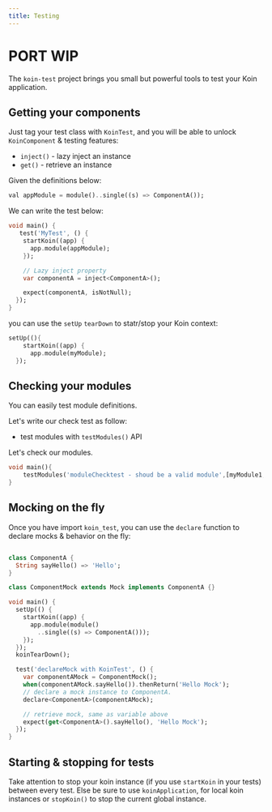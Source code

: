 ```yaml
---
title: Testing
---
```


# PORT WIP

The `koin-test` project brings you small but powerful tools to test your Koin application.

## Getting your components

Just tag your test class with `KoinTest`, and you will be able to unlock `KoinComponent` & testing features:

* `inject()` - lazy inject an instance
* `get()` - retrieve an instance

Given the definitions below:

```dart
val appModule = module()..single((s) => ComponentA());
```

We can write the test below:

```dart
void main() {
   test('MyTest', () {
    startKoin((app) {
      app.module(appModule);
    });

    // Lazy inject property
    var componentA = inject<ComponentA>();

    expect(componentA, isNotNull);
  });
}
```


you can use the `setUp` `tearDown` to statr/stop  your Koin context:

```dart
setUp((){
    startKoin((app) {
      app.module(myModule);
  });
```

## Checking your modules

You can easily test module definitions.

Let's write our check test as follow:
- test modules with `testModules()` API

Let's check our modules.

```dart
void main(){
    testModules('moduleChecktest - shoud be a valid module',[myModule1,myModule2]);  
}
```

## Mocking on the fly

Once you have import `koin_test`, you can use the `declare` function to declare mocks & behavior on the fly:

```dart

class ComponentA {
  String sayHello() => 'Hello';
}

class ComponentMock extends Mock implements ComponentA {}

void main() {
  setUp(() {
    startKoin((app) {
      app.module(module()
        ..single((s) => ComponentA()));
    });
  });
  koinTearDown();

  test('declareMock with KoinTest', () {
    var componentAMock = ComponentMock();  
    when(componentAMock.sayHello()).thenReturn('Hello Mock');
    // declare a mock instance to ComponentA.
    declare<ComponentA>(componentAMock);

    // retrieve mock, same as variable above
    expect(get<ComponentA>().sayHello(), 'Hello Mock');
  });
}
```

## Starting & stopping for tests

Take attention to stop your koin instance (if you use `startKoin` in your tests) between every test. Else be sure to use `koinApplication`, for local koin instances or `stopKoin()` to stop the current global instance.

